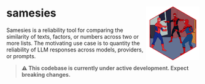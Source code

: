 # samesies <img src="man/figures/samesies-hex.png" align="right" width="140"/>

Samesies is a reliability tool for comparing the similarity of texts, factors, or numbers across two or more lists. The motivating use case is to quantity the reliability of LLM responses across models, providers, or prompts.

> **⚠️ This codebase is currently under active development. Expect breaking changes.**
